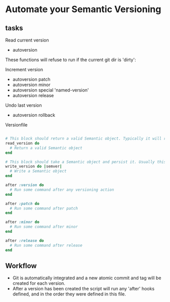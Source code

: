 Automate your Semantic Versioning
==================

tasks
-----

Read current version
* autoversion

These functions will refuse to run if the current git dir is 'dirty':

Increment version
* autoversion patch
* autoversion minor
* autoversion special 'named-version'
* autoversion release

Undo last version
* autoversion rollback

Versionfile

```Ruby

# This block should return a valid Semantic object. Typically it will read a file and parse it.
read_version do
  # Return a valid Semantic object
end

# This block should take a Semantic object and persist it. Usually this means rewriting some version file.
write_version do |semver|
  # Write a Semantic object
end

after :version do
  # Run some command after any versioning action
end

after :patch do
  # Run some command after patch
end

after :minor do
  # Run some command after minor
end

after :release do
  # Run some command after release
end

```

Workflow
--------
* Git is automatically integrated and a new atomic commit and tag will be created for each version.
* After a version has been created the script will run any 'after' hooks defined, and in the order they were defined in this file.


